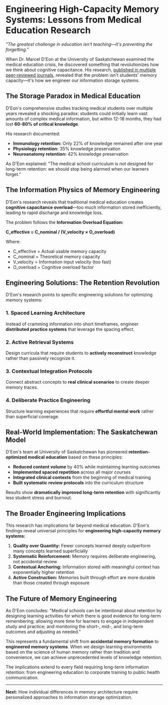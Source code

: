 # Engineering High-Capacity Memory Systems: Lessons from Medical Education Research

*"The greatest challenge in education isn't teaching—it's preventing the forgetting."*

When Dr. Marcel D'Eon at the University of Saskatchewan examined the medical education crisis, he discovered something that revolutionizes how we think about cognitive capacitance. His research, [published in multiple peer-reviewed journals](https://pmc.ncbi.nlm.nih.gov/articles/PMC10961127/), revealed that the problem isn't students' memory capacity—it's how we engineer our information storage systems.

## The Storage Paradox in Medical Education

D'Eon's comprehensive studies tracking medical students over multiple years revealed a shocking paradox: students could initially learn vast amounts of complex medical information, but within 12-18 months, they had lost **60-80% of critical knowledge**.

His research documented:
- **Immunology retention:** Only 22% of knowledge remained after one year
- **Physiology retention:** 35% knowledge preservation  
- **Neuroanatomy retention:** 42% knowledge preservation

As D'Eon explained: "The medical school curriculum is not designed for long-term retention: we should stop being alarmed when our learners forget."

## The Information Physics of Memory Engineering

D'Eon's research reveals that traditional medical education creates **cognitive capacitance overload**—too much information stored inefficiently, leading to rapid discharge and knowledge loss.

The problem follows the **Information Overload Equation:**

**C_effective = C_nominal / (V_velocity × O_overload)**

Where:
- C_effective = Actual usable memory capacity
- C_nominal = Theoretical memory capacity  
- V_velocity = Information input velocity (too fast)
- O_overload = Cognitive overload factor

## Engineering Solutions: The Retention Revolution

D'Eon's research points to specific engineering solutions for optimizing memory systems:

### 1. Spaced Learning Architecture
Instead of cramming information into short timeframes, engineer **distributed practice systems** that leverage the spacing effect.

### 2. Active Retrieval Systems
Design curricula that require students to **actively reconstruct** knowledge rather than passively recognize it.

### 3. Contextual Integration Protocols
Connect abstract concepts to **real clinical scenarios** to create deeper memory traces.

### 4. Deliberate Practice Engineering
Structure learning experiences that require **effortful mental work** rather than superficial coverage.

## Real-World Implementation: The Saskatchewan Model

D'Eon's team at University of Saskatchewan has pioneered **retention-optimized medical education** based on these principles:

- **Reduced content volume** by 40% while maintaining learning outcomes
- **Implemented spaced repetition** across all major courses
- **Integrated clinical contexts** from the beginning of medical training
- **Built systematic review protocols** into the curriculum structure

Results show **dramatically improved long-term retention** with significantly less student stress and burnout.

## The Broader Engineering Implications

This research has implications far beyond medical education. D'Eon's findings reveal universal principles for **engineering high-capacity memory systems:**

1. **Quality over Quantity:** Fewer concepts learned deeply outperform many concepts learned superficially
2. **Systematic Reinforcement:** Memory requires deliberate engineering, not accidental review
3. **Contextual Anchoring:** Information stored with meaningful context has exponentially higher retention
4. **Active Construction:** Memories built through effort are more durable than those created through exposure

## The Future of Memory Engineering

As D'Eon concludes: "Medical schools can be intentional about retention by designing learning activities for which there is good evidence for long-term remembering; allowing more time for learners to engage in independent study and practice; and monitoring the short-, mid-, and long-term outcomes and adjusting as needed."

This represents a fundamental shift from **accidental memory formation** to **engineered memory systems**. When we design learning environments based on the science of human memory rather than tradition and convenience, we can achieve unprecedented levels of knowledge retention.

The implications extend to every field requiring long-term information retention: from engineering education to corporate training to public health communication.

---

**Next:** How individual differences in memory architecture require personalized approaches to information storage optimization. 